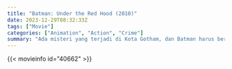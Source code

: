 ```yaml
---
title: "Batman: Under the Red Hood (2010)"
date: 2023-12-29T08:32:33Z
tags: ["Movie"]
categories: ["Animation", "Action", "Crime"]
summary: "Ada misteri yang terjadi di Kota Gotham, dan Batman harus berhadapan dengan seorang main hakim sendiri misterius, yang bernama Red Hood. Selanjutnya, luka lama terbuka kembali dan kenangan lama yang pernah terkubur muncul ke permukaan."
---
```


<mux-player stream-type="on-demand"
src="https://kp3d-my.sharepoint.com/personal/ryoo_kp3d_onmicrosoft_com/_layouts/15/download.aspx?share=EarJ2iIO0aJOjpEZ04NirHkBmy5wFnCVRkU70OKsMRrobQ" prefer-playback="mse" controls>

</mux-player>


{{< movieinfo id="40662" >}}

<script src="https://cdn.jsdelivr.net/npm/@mux/mux-player"></script>

 <script type="application/ld+json ">
{
"@context": "https://schema.org/",
"@type": "VideoObject",
"name": "Batman: Under the Red Hood (2010)",
"contentUrl": "https://stream.mux.com/N6mHNHaH021vXPNtYNu44C7nr4sHzzBF9Z0012RiC01byc.m3u8",
"thumbnailUrl": "https://www.themoviedb.org/t/p/original/9eSoJrj8LkbUzuPSJzgSXWKexKj.jpg?width=314&fit_mode=preserve&time=25",
"uploadDate": "2023-12-25T06:24:19Z",
}

</script>